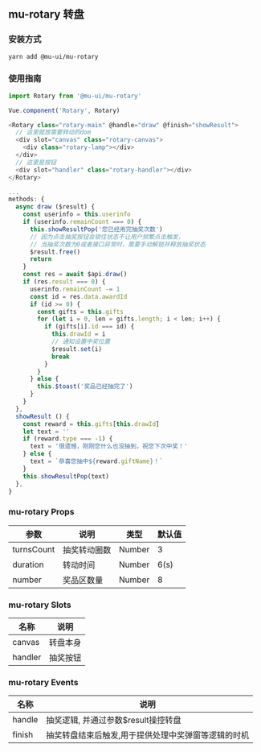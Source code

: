 ## mu-rotary 转盘

### 安装方式

```bash
yarn add @mu-ui/mu-rotary
```

### 使用指南

```js
import Rotary from '@mu-ui/mu-rotary'

Vue.component('Rotary', Rotary)

<Rotary class="rotary-main" @handle="draw" @finish="showResult">
  // 这里就放需要转动的dom
  <div slot="canvas" class="rotary-canvas">
    <div class="rotary-lamp"></div>
  </div>
  // 这里是按钮
  <div slot="handler" class="rotary-handler"></div>
</Rotary>

...
methods: {
  async draw ($result) {
    const userinfo = this.userinfo
    if (userinfo.remainCount === 0) {
      this.showResultPop('您已经用完抽奖次数')
      // 因为点击抽奖按钮会锁住状态不让用户频繁点击触发，
      // 当抽奖次数为0或者接口异常时，需要手动解锁并释放抽奖状态
      $result.free()
      return
    }
    const res = await $api.draw()
    if (res.result === 0) {
      userinfo.remainCount -= 1
      const id = res.data.awardId
      if (id >= 0) {
        const gifts = this.gifts
        for (let i = 0, len = gifts.length; i < len; i++) {
          if (gifts[i].id === id) {
            this.drawId = i
            // 通知设置中奖位置
            $result.set(i)
            break
          }
        }
      } else {
        this.$toast('奖品已经抽完了')
      }
    }
  },
  showResult () {
    const reward = this.gifts[this.drawId]
    let text = ''
    if (reward.type === -1) {
      text = '很遗憾，刚刚您什么也没抽到，祝您下次中奖！'
    } else {
      text = `恭喜您抽中${reward.giftName}！`
    }
    this.showResultPop(text)
  },
}
```

### mu-rotary Props

参数|说明|类型|默认值
---|---|---|---
turnsCount|抽奖转动圈数|Number|3
duration|转动时间|Number|6(s)
number|奖品区数量|Number|8

### mu-rotary Slots

名称|说明
---|---
canvas|转盘本身
handler|抽奖按钮

### mu-rotary Events

名称|说明
---|---
handle|抽奖逻辑, 并通过参数$result操控转盘
finish|抽奖转盘结束后触发,用于提供处理中奖弹窗等逻辑的时机
